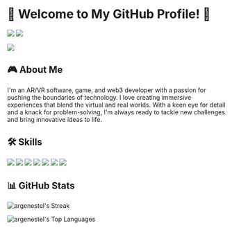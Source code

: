 # 🚀 Welcome to My GitHub Profile! 🌌

[![](https://img.shields.io/badge/GitHub-100000?style=for-the-badge&logo=github&logoColor=white)](https://github.com/argenestel)
[![](https://img.shields.io/badge/Twitter-1DA1F2?style=for-the-badge&logo=twitter&logoColor=white)](https://twitter.com/0xArpitg)

![](https://media.giphy.com/media/f3iwJFOVOwuy7K6FFw/giphy.gif)

## 🎮 About Me

I'm an AR/VR software, game, and web3 developer with a passion for pushing the boundaries of technology. I love creating immersive experiences that blend the virtual and real worlds. With a keen eye for detail and a knack for problem-solving, I'm always ready to tackle new challenges and bring innovative ideas to life.

## 🛠️ Skills

![](https://img.shields.io/badge/Unity-100000?style=for-the-badge&logo=unity&logoColor=white)
![](https://img.shields.io/badge/Unreal_Engine-313131?style=for-the-badge&logo=unreal-engine&logoColor=white)
![](https://img.shields.io/badge/C%2B%2B-00599C?style=for-the-badge&logo=c%2B%2B&logoColor=white)
![](https://img.shields.io/badge/C%23-239120?style=for-the-badge&logo=c-sharp&logoColor=white)
![](https://img.shields.io/badge/Solidity-363636?style=for-the-badge&logo=solidity&logoColor=white)
![](https://img.shields.io/badge/JavaScript-F7DF1E?style=for-the-badge&logo=javascript&logoColor=black)
![](https://img.shields.io/badge/Three.js-000000?style=for-the-badge&logo=three.js&logoColor=white)

## 📊 GitHub Stats

![argenestel's Streak](https://github-readme-streak-stats.herokuapp.com/?user=argenestel&theme=dracula&hide_border=false)

![argenestel's Top Languages](https://github-readme-stats.vercel.app/api/top-langs/?username=argenestel&theme=dracula&show_icons=true&hide_border=false&layout=compact)
